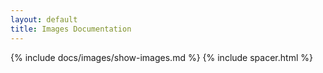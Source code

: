 ```yaml
---
layout: default
title: Images Documentation
---
```


{% include docs/images/show-images.md %}
{% include spacer.html %}